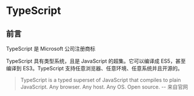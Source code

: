 # TypeScript

## 前言

TypeScript 是 Microsoft 公司注册商标

TypeScript 具有类型系统，且是 JavaScript 的超集。它可以编译成 ES5，甚至编译到 ES3。TypeScript 支持任意浏览器、任意环境、任意系统并且开源的。

> TypeScript is a typed superset of JavaScript that compiles to plain JavaScript. Any browser. Any host. Any OS. Open source. -- 来自官网
